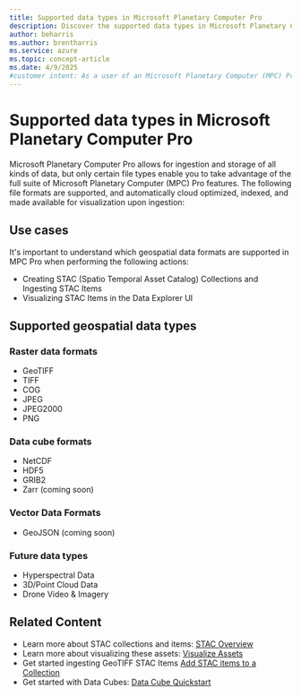 ```yaml
---
title: Supported data types in Microsoft Planetary Computer Pro
description: Discover the supported data types in Microsoft Planetary Computer Pro, including raster, data cubes, and future formats like Zarr and 3D data.
author: beharris
ms.author: brentharris
ms.service: azure
ms.topic: concept-article
ms.date: 4/9/2025
#customer intent: As a user of an Microsoft Planetary Computer (MPC) Pro GeoCatalog, I want to understand which geospatial data formats are supported so that I can understand the capabilities of MPC Pro. 
---
```


# Supported data types in Microsoft Planetary Computer Pro

Microsoft Planetary Computer Pro allows for ingestion and storage of all kinds of data, but only certain file types enable you to take advantage of the full suite of Microsoft Planetary Computer (MPC) Pro features. The following file formats are supported, and automatically cloud optimized, indexed, and made available for visualization upon ingestion:

## Use cases

It's important to understand which geospatial data formats are supported in MPC Pro when performing the following actions:
- Creating STAC (Spatio Temporal Asset Catalog) Collections and Ingesting STAC Items
- Visualizing STAC Items in the Data Explorer UI

## Supported geospatial data types
### Raster data formats

* GeoTIFF  
* TIFF  
* COG  
* JPEG  
* JPEG2000  
* PNG  

### Data cube formats

* NetCDF  
* HDF5  
* GRIB2  
* Zarr (coming soon)

### Vector Data Formats

* GeoJSON (coming soon)

### Future data types

* Hyperspectral Data  
* 3D/Point Cloud Data  
* Drone Video & Imagery  

## Related Content

- Learn more about STAC collections and items: [STAC Overview](./stac-overview.md)
- Learn more about visualizing these assets: [Visualize Assets](./visualize-assets.md)
- Get started ingesting GeoTIFF STAC Items [Add STAC items to a Collection](./add-stac-item-to-collection.md)
- Get started with Data Cubes: [Data Cube Quickstart](./datacube-quickstart.md)
